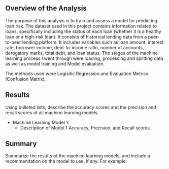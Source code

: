 

## Overview of the Analysis

The purpose of this analysis is to train and assess a model for predicting loan risk. The dataset used in this project contains information related to loans, specifically including the status of each loan (whether it is a healthy loan or a high-risk loan). It consists of historical lending data from a peer-to-peer lending platform. It includes variables such as loan amount, interest rate, borrower income, debt-to-income ratio, number of accounts, derogatory marks, total debt, and loan status.
The stages of the machine learning process I went through were loading, processing and splitting data as well as model training and Model evaluation. 

The methods used were Logisitic Regression and Evaluation Metrics (Confusion Matrix). 


## Results

Using bulleted lists, describe the accuracy scores and the precision and recall scores of all machine learning models.

* Machine Learning Model 1:
    * Description of Model 1 Accuracy, Precision, and Recall scores.

## Summary

Summarize the results of the machine learning models, and include a recommendation on the model to use, if any. For example:
